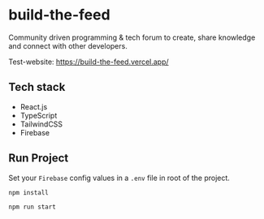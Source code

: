 # build-the-feed

Community driven programming &amp; tech forum to create, share knowledge and connect with other developers.

Test-website: https://build-the-feed.vercel.app/

## Tech stack

- React.js
- TypeScript
- TailwindCSS
- Firebase

## Run Project

Set your `Firebase` config values in a `.env` file in root of the project.

```bash
npm install
```

```bash
npm run start
```
